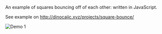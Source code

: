 An example of squares bouncing off of each other: written in JavaScript.

See example on http://dinocajic.xyz/projects/square-bounce/

![Demo 1](http://dinocajic.xyz/projects/square-bounce/demo_images/1.JPG)
